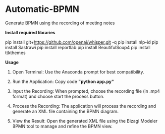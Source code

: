 # Automatic-BPMN
Generate BPMN using the recording of meeting notes

**Install required libraries**

pip install git+https://github.com/openai/whisper.git -q
pip install nlp-id
pip install Sastrawi
pip install reportlab
pip install BeautifulSoup4
pip install ttkthemes

**Usage**
1. Open Terminal:
Use the Anaconda prompt for best compatibility.

2. Run the Application:
Copy code **"python app.py"**

3. Input the Recording:
When prompted, choose the recording file (in .mp4 format) and choose start the process button.

4. Process the Recording:
The application will process the recording and generate an XML file containing the BPMN diagram.

5. View the Result:
Open the generated XML file using the Bizagi Modeler BPMN tool to manage and refine the BPMN view.
